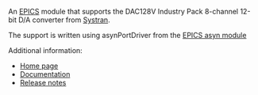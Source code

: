 An [EPICS](http://www.aps.anl.gov/epics/) 
module that supports the DAC128V Industry Pack 8-channel 12-bit D/A converter from
[Systran](http://www.systran.com). 

The support is written using asynPortDriver from the [EPICS asyn module](https://github.com/epics-modules/asyn)

Additional information:
* [Home page](https://cars.uchicago.edu/software/epics/dac128V.html)
* [Documentation](https://cars.uchicago.edu/software/epics/dac128VDoc.html)
* [Release notes](https://cars.uchicago.edu/software/epics/dac128VReleaseNotes.html)
